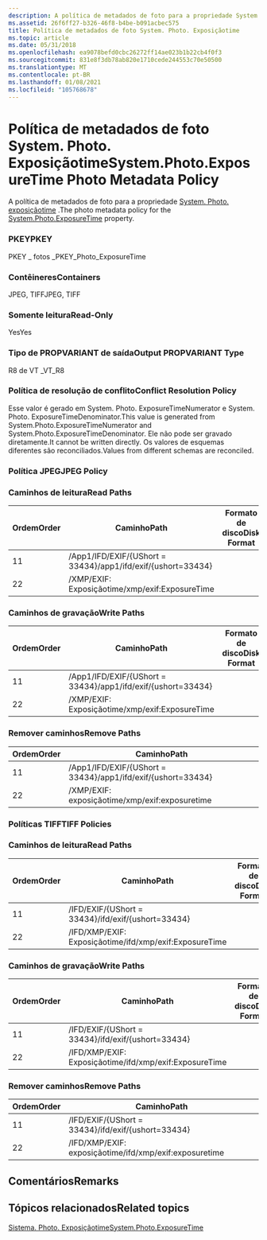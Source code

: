 ```yaml
---
description: A política de metadados de foto para a propriedade System. Photo. Exposiçãotime.
ms.assetid: 26f6ff27-b326-46f8-b4be-b091acbec575
title: Política de metadados de foto System. Photo. Exposiçãotime
ms.topic: article
ms.date: 05/31/2018
ms.openlocfilehash: ea9078befd0cbc26272ff14ae023b1b22cb4f0f3
ms.sourcegitcommit: 831e8f3db78ab820e1710cede244553c70e50500
ms.translationtype: MT
ms.contentlocale: pt-BR
ms.lasthandoff: 01/08/2021
ms.locfileid: "105768678"
---
```

# <a name="systemphotoexposuretime-photo-metadata-policy"></a><span data-ttu-id="34e01-103">Política de metadados de foto System. Photo. Exposiçãotime</span><span class="sxs-lookup"><span data-stu-id="34e01-103">System.Photo.ExposureTime Photo Metadata Policy</span></span>

<span data-ttu-id="34e01-104">A política de metadados de foto para a propriedade [System. Photo. exposiçãotime](../properties/props-system-photo-exposuretime.md) .</span><span class="sxs-lookup"><span data-stu-id="34e01-104">The photo metadata policy for the [System.Photo.ExposureTime](../properties/props-system-photo-exposuretime.md) property.</span></span>

### <a name="pkey"></a><span data-ttu-id="34e01-105">PKEY</span><span class="sxs-lookup"><span data-stu-id="34e01-105">PKEY</span></span>

<span data-ttu-id="34e01-106">PKEY \_ fotos \_</span><span class="sxs-lookup"><span data-stu-id="34e01-106">PKEY\_Photo\_ExposureTime</span></span>

### <a name="containers"></a><span data-ttu-id="34e01-107">Contêineres</span><span class="sxs-lookup"><span data-stu-id="34e01-107">Containers</span></span>

<span data-ttu-id="34e01-108">JPEG, TIFF</span><span class="sxs-lookup"><span data-stu-id="34e01-108">JPEG, TIFF</span></span>

### <a name="read-only"></a><span data-ttu-id="34e01-109">Somente leitura</span><span class="sxs-lookup"><span data-stu-id="34e01-109">Read-Only</span></span>

<span data-ttu-id="34e01-110">Yes</span><span class="sxs-lookup"><span data-stu-id="34e01-110">Yes</span></span>

### <a name="output-propvariant-type"></a><span data-ttu-id="34e01-111">Tipo de PROPVARIANT de saída</span><span class="sxs-lookup"><span data-stu-id="34e01-111">Output PROPVARIANT Type</span></span>

<span data-ttu-id="34e01-112">R8 de VT \_</span><span class="sxs-lookup"><span data-stu-id="34e01-112">VT\_R8</span></span>

### <a name="conflict-resolution-policy"></a><span data-ttu-id="34e01-113">Política de resolução de conflito</span><span class="sxs-lookup"><span data-stu-id="34e01-113">Conflict Resolution Policy</span></span>

<span data-ttu-id="34e01-114">Esse valor é gerado em System. Photo. ExposureTimeNumerator e System. Photo. ExposureTimeDenominator.</span><span class="sxs-lookup"><span data-stu-id="34e01-114">This value is generated from System.Photo.ExposureTimeNumerator and System.Photo.ExposureTimeDenominator.</span></span> <span data-ttu-id="34e01-115">Ele não pode ser gravado diretamente.</span><span class="sxs-lookup"><span data-stu-id="34e01-115">It cannot be written directly.</span></span> <span data-ttu-id="34e01-116">Os valores de esquemas diferentes são reconciliados.</span><span class="sxs-lookup"><span data-stu-id="34e01-116">Values from different schemas are reconciled.</span></span>

### <a name="jpeg-policy"></a><span data-ttu-id="34e01-117">Política JPEG</span><span class="sxs-lookup"><span data-stu-id="34e01-117">JPEG Policy</span></span>

### <a name="read-paths"></a><span data-ttu-id="34e01-118">Caminhos de leitura</span><span class="sxs-lookup"><span data-stu-id="34e01-118">Read Paths</span></span>



| <span data-ttu-id="34e01-119">Ordem</span><span class="sxs-lookup"><span data-stu-id="34e01-119">Order</span></span> | <span data-ttu-id="34e01-120">Caminho</span><span class="sxs-lookup"><span data-stu-id="34e01-120">Path</span></span>                          | <span data-ttu-id="34e01-121">Formato de disco</span><span class="sxs-lookup"><span data-stu-id="34e01-121">Disk Format</span></span> |
|-------|-------------------------------|-------------|
| <span data-ttu-id="34e01-122">1</span><span class="sxs-lookup"><span data-stu-id="34e01-122">1</span></span>     | <span data-ttu-id="34e01-123">/App1/IFD/EXIF/{UShort = 33434}</span><span class="sxs-lookup"><span data-stu-id="34e01-123">/app1/ifd/exif/{ushort=33434}</span></span> |             |
| <span data-ttu-id="34e01-124">2</span><span class="sxs-lookup"><span data-stu-id="34e01-124">2</span></span>     | <span data-ttu-id="34e01-125">/XMP/EXIF: Exposiçãotime</span><span class="sxs-lookup"><span data-stu-id="34e01-125">/xmp/exif:ExposureTime</span></span>        |             |



 

### <a name="write-paths"></a><span data-ttu-id="34e01-126">Caminhos de gravação</span><span class="sxs-lookup"><span data-stu-id="34e01-126">Write Paths</span></span>



| <span data-ttu-id="34e01-127">Ordem</span><span class="sxs-lookup"><span data-stu-id="34e01-127">Order</span></span> | <span data-ttu-id="34e01-128">Caminho</span><span class="sxs-lookup"><span data-stu-id="34e01-128">Path</span></span>                          | <span data-ttu-id="34e01-129">Formato de disco</span><span class="sxs-lookup"><span data-stu-id="34e01-129">Disk Format</span></span> |
|-------|-------------------------------|-------------|
| <span data-ttu-id="34e01-130">1</span><span class="sxs-lookup"><span data-stu-id="34e01-130">1</span></span>     | <span data-ttu-id="34e01-131">/App1/IFD/EXIF/{UShort = 33434}</span><span class="sxs-lookup"><span data-stu-id="34e01-131">/app1/ifd/exif/{ushort=33434}</span></span> |             |
| <span data-ttu-id="34e01-132">2</span><span class="sxs-lookup"><span data-stu-id="34e01-132">2</span></span>     | <span data-ttu-id="34e01-133">/XMP/EXIF: Exposiçãotime</span><span class="sxs-lookup"><span data-stu-id="34e01-133">/xmp/exif:ExposureTime</span></span>        |             |



 

### <a name="remove-paths"></a><span data-ttu-id="34e01-134">Remover caminhos</span><span class="sxs-lookup"><span data-stu-id="34e01-134">Remove Paths</span></span>



| <span data-ttu-id="34e01-135">Ordem</span><span class="sxs-lookup"><span data-stu-id="34e01-135">Order</span></span> | <span data-ttu-id="34e01-136">Caminho</span><span class="sxs-lookup"><span data-stu-id="34e01-136">Path</span></span>                          |
|-------|-------------------------------|
| <span data-ttu-id="34e01-137">1</span><span class="sxs-lookup"><span data-stu-id="34e01-137">1</span></span>     | <span data-ttu-id="34e01-138">/App1/IFD/EXIF/{UShort = 33434}</span><span class="sxs-lookup"><span data-stu-id="34e01-138">/app1/ifd/exif/{ushort=33434}</span></span> |
| <span data-ttu-id="34e01-139">2</span><span class="sxs-lookup"><span data-stu-id="34e01-139">2</span></span>     | <span data-ttu-id="34e01-140">/XMP/EXIF: exposiçãotime</span><span class="sxs-lookup"><span data-stu-id="34e01-140">/xmp/exif:exposuretime</span></span>        |



 

### <a name="tiff-policies"></a><span data-ttu-id="34e01-141">Políticas TIFF</span><span class="sxs-lookup"><span data-stu-id="34e01-141">TIFF Policies</span></span>

### <a name="read-paths"></a><span data-ttu-id="34e01-142">Caminhos de leitura</span><span class="sxs-lookup"><span data-stu-id="34e01-142">Read Paths</span></span>



| <span data-ttu-id="34e01-143">Ordem</span><span class="sxs-lookup"><span data-stu-id="34e01-143">Order</span></span> | <span data-ttu-id="34e01-144">Caminho</span><span class="sxs-lookup"><span data-stu-id="34e01-144">Path</span></span>                       | <span data-ttu-id="34e01-145">Formato de disco</span><span class="sxs-lookup"><span data-stu-id="34e01-145">Disk Format</span></span> |
|-------|----------------------------|-------------|
| <span data-ttu-id="34e01-146">1</span><span class="sxs-lookup"><span data-stu-id="34e01-146">1</span></span>     | <span data-ttu-id="34e01-147">/IFD/EXIF/{UShort = 33434}</span><span class="sxs-lookup"><span data-stu-id="34e01-147">/ifd/exif/{ushort=33434}</span></span>   |             |
| <span data-ttu-id="34e01-148">2</span><span class="sxs-lookup"><span data-stu-id="34e01-148">2</span></span>     | <span data-ttu-id="34e01-149">/IFD/XMP/EXIF: Exposiçãotime</span><span class="sxs-lookup"><span data-stu-id="34e01-149">/ifd/xmp/exif:ExposureTime</span></span> |             |



 

### <a name="write-paths"></a><span data-ttu-id="34e01-150">Caminhos de gravação</span><span class="sxs-lookup"><span data-stu-id="34e01-150">Write Paths</span></span>



| <span data-ttu-id="34e01-151">Ordem</span><span class="sxs-lookup"><span data-stu-id="34e01-151">Order</span></span> | <span data-ttu-id="34e01-152">Caminho</span><span class="sxs-lookup"><span data-stu-id="34e01-152">Path</span></span>                       | <span data-ttu-id="34e01-153">Formato de disco</span><span class="sxs-lookup"><span data-stu-id="34e01-153">Disk Format</span></span> |
|-------|----------------------------|-------------|
| <span data-ttu-id="34e01-154">1</span><span class="sxs-lookup"><span data-stu-id="34e01-154">1</span></span>     | <span data-ttu-id="34e01-155">/IFD/EXIF/{UShort = 33434}</span><span class="sxs-lookup"><span data-stu-id="34e01-155">/ifd/exif/{ushort=33434}</span></span>   |             |
| <span data-ttu-id="34e01-156">2</span><span class="sxs-lookup"><span data-stu-id="34e01-156">2</span></span>     | <span data-ttu-id="34e01-157">/IFD/XMP/EXIF: Exposiçãotime</span><span class="sxs-lookup"><span data-stu-id="34e01-157">/ifd/xmp/exif:ExposureTime</span></span> |             |



 

### <a name="remove-paths"></a><span data-ttu-id="34e01-158">Remover caminhos</span><span class="sxs-lookup"><span data-stu-id="34e01-158">Remove Paths</span></span>



| <span data-ttu-id="34e01-159">Ordem</span><span class="sxs-lookup"><span data-stu-id="34e01-159">Order</span></span> | <span data-ttu-id="34e01-160">Caminho</span><span class="sxs-lookup"><span data-stu-id="34e01-160">Path</span></span>                       |
|-------|----------------------------|
| <span data-ttu-id="34e01-161">1</span><span class="sxs-lookup"><span data-stu-id="34e01-161">1</span></span>     | <span data-ttu-id="34e01-162">/IFD/EXIF/{UShort = 33434}</span><span class="sxs-lookup"><span data-stu-id="34e01-162">/ifd/exif/{ushort=33434}</span></span>   |
| <span data-ttu-id="34e01-163">2</span><span class="sxs-lookup"><span data-stu-id="34e01-163">2</span></span>     | <span data-ttu-id="34e01-164">/IFD/XMP/EXIF: exposiçãotime</span><span class="sxs-lookup"><span data-stu-id="34e01-164">/ifd/xmp/exif:exposuretime</span></span> |



 

## <a name="remarks"></a><span data-ttu-id="34e01-165">Comentários</span><span class="sxs-lookup"><span data-stu-id="34e01-165">Remarks</span></span>

## <a name="related-topics"></a><span data-ttu-id="34e01-166">Tópicos relacionados</span><span class="sxs-lookup"><span data-stu-id="34e01-166">Related topics</span></span>

<dl> <dt>

[<span data-ttu-id="34e01-167">Sistema. Photo. Exposiçãotime</span><span class="sxs-lookup"><span data-stu-id="34e01-167">System.Photo.ExposureTime</span></span>](../properties/props-system-photo-exposuretime.md)
</dt> </dl>

 

 
